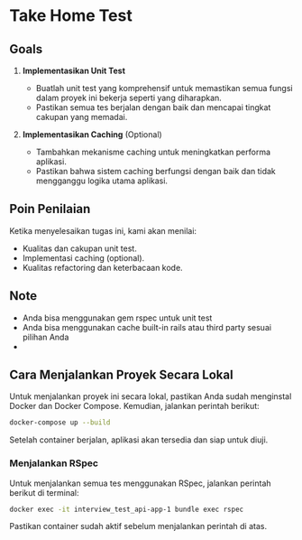 # Take Home Test

## Goals

1. **Implementasikan Unit Test**
   - Buatlah unit test yang komprehensif untuk memastikan semua fungsi dalam proyek ini bekerja seperti yang diharapkan.
   - Pastikan semua tes berjalan dengan baik dan mencapai tingkat cakupan yang memadai.

2. **Implementasikan Caching** (Optional)
   - Tambahkan mekanisme caching untuk meningkatkan performa aplikasi.
   - Pastikan bahwa sistem caching berfungsi dengan baik dan tidak mengganggu logika utama aplikasi.

## Poin Penilaian

Ketika menyelesaikan tugas ini, kami akan menilai:

- Kualitas dan cakupan unit test.
- Implementasi caching (optional).
- Kualitas refactoring dan keterbacaan kode.

## Note
- Anda bisa menggunakan gem rspec untuk unit test
- Anda bisa menggunakan cache built-in rails atau third party sesuai pilihan Anda
-


## Cara Menjalankan Proyek Secara Lokal

Untuk menjalankan proyek ini secara lokal, pastikan Anda sudah menginstal Docker dan Docker Compose. Kemudian, jalankan perintah berikut:

```bash
docker-compose up --build
```

Setelah container berjalan, aplikasi akan tersedia dan siap untuk diuji.

### Menjalankan RSpec

Untuk menjalankan semua tes menggunakan RSpec, jalankan perintah berikut di terminal:

```bash
docker exec -it interview_test_api-app-1 bundle exec rspec
```

Pastikan container sudah aktif sebelum menjalankan perintah di atas.

